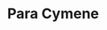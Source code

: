 ---
name: Para Cymene
title: Para Cymene
details:
  - detail:
      key: "Specific Gravity"
      value: "0.853 to 0.860"
  - detail:
      key: "Flash Point"
      value: "52 deg C"
  - detail:
      key: "Physical State"
      value: "Liquid"
  - detail:
      key: "Usage"
      value: "Fragrance, Flavour, Pharma"
  - detail:
      key: "Brand"
      value: "Natural Aroma"
  - detail:
      key: "Boiling Point"
      value: "177 deg C"
  - detail:
      key: "Melting Point"
      value: "-68 deg C"
  - detail:
      key: "Odour"
      value: "Characteristic spicy odour."
  - detail:
      key: "Source"
      value: "Para Cymene is sourced from Ajwain oil by the fractional distillation process."
  - detail:
      key: "Molecular Weight"
      value: "134.21 g/mol"
  - detail:
      key: "Molecular Formula"
      value: "C10H14"
  - detail:
      key: "FEMA No"
      value: "2356"
  - detail:
      key: "EC No"
      value: "202-796-7."
  - detail:
      key: "CAS No"
      value: "99-87-6"
  - detail:
      key: "Packaging Size"
      value: "5, 25, 200 Kg"
  - detail:
      key: "Packaging Type"
      value: "Can, Barrel"
showOnHome: false
thumbnail: https://5.imimg.com/data5/SELLER/Default/2021/12/GK/IO/IQ/3823480/para-cymene-500x500.png
productImages:
  - ""
category: natural isolates
---